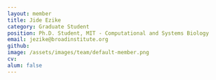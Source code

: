 ```yaml
---
layout: member
title: Jide Ezike
category: Graduate Student
position: Ph.D. Student, MIT - Computational and Systems Biology
email: jezike@broadinstitute.org
github: 
image: /assets/images/team/default-member.png
cv:
alum: false
---
```


